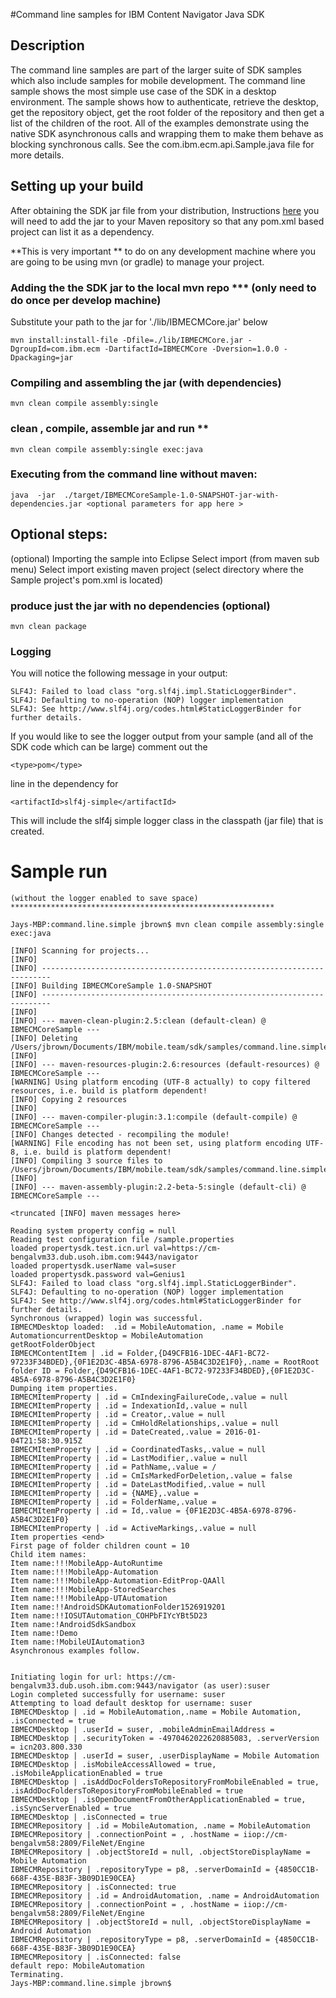 
#Command line samples for IBM Content Navigator Java SDK

## Description

The command line samples are part of the larger suite of SDK samples which also include samples 
for mobile development.  The command line sample shows the most simple use case of the SDK in a 
desktop environment.  The sample shows how to authenticate, retrieve the desktop, get the repository object, 
get the root folder of the repository and then get a list of the children of the root.  All of the examples 
demonstrate using the native SDK asynchronous calls and wrapping them to make them behave as blocking 
synchronous calls.   See the com.ibm.ecm.api.Sample.java file for more details.  


## Setting up your build
After obtaining the SDK jar file from your distribution, Instructions [here](https://ibm-ecm.github.io/ibm-navigator-javasdk/site/download/index.html) 
you will need to add the jar to your Maven repository
so that any pom.xml based project can list it as a dependency. 

**This is very important ** to do on any development machine where you are 
going to be using mvn (or gradle) to manage your project. 

### Adding the the SDK jar to the local mvn repo  ***  (only need to do once per develop machine)
Substitute your path to the jar for './lib/IBMECMCore.jar' below

    mvn install:install-file -Dfile=./lib/IBMECMCore.jar -DgroupId=com.ibm.ecm -DartifactId=IBMECMCore -Dversion=1.0.0 -Dpackaging=jar

### Compiling and assembling the jar (with dependencies) 
    mvn clean compile assembly:single
  
### clean , compile, assemble jar and run **
    mvn clean compile assembly:single exec:java

### Executing from the command line without maven:
    java  -jar  ./target/IBMECMCoreSample-1.0-SNAPSHOT-jar-with-dependencies.jar <optional parameters for app here >
  

## Optional steps:
(optional) Importing the sample into Eclipse
Select import (from maven sub menu)
Select import existing maven project (select directory where the Sample project's pom.xml is located)

### produce just the jar with no dependencies (optional)
    mvn clean package


### Logging
You will notice the following message in your output:

    SLF4J: Failed to load class "org.slf4j.impl.StaticLoggerBinder".
    SLF4J: Defaulting to no-operation (NOP) logger implementation
    SLF4J: See http://www.slf4j.org/codes.html#StaticLoggerBinder for further details.

If you would like to see the logger output from your sample (and all of the SDK code which can be large) 
comment out the

    <type>pom</type>
    
line in the dependency for 

    <artifactId>slf4j-simple</artifactId>
    
This will include the slf4j simple logger class in the classpath (jar file) that is created.        
            
            
 

# Sample run 
    (without the logger enabled to save space)
    ***********************************************************

    Jays-MBP:command.line.simple jbrown$ mvn clean compile assembly:single exec:java

    [INFO] Scanning for projects...
    [INFO]                                                                         
    [INFO] ------------------------------------------------------------------------
    [INFO] Building IBMECMCoreSample 1.0-SNAPSHOT
    [INFO] ------------------------------------------------------------------------
    [INFO] 
    [INFO] --- maven-clean-plugin:2.5:clean (default-clean) @ IBMECMCoreSample ---
    [INFO] Deleting /Users/jbrown/Documents/IBM/mobile.team/sdk/samples/command.line.simple/target
    [INFO] 
    [INFO] --- maven-resources-plugin:2.6:resources (default-resources) @ IBMECMCoreSample ---
    [WARNING] Using platform encoding (UTF-8 actually) to copy filtered resources, i.e. build is platform dependent!
    [INFO] Copying 2 resources
    [INFO] 
    [INFO] --- maven-compiler-plugin:3.1:compile (default-compile) @ IBMECMCoreSample ---
    [INFO] Changes detected - recompiling the module!
    [WARNING] File encoding has not been set, using platform encoding UTF-8, i.e. build is platform dependent!
    [INFO] Compiling 3 source files to /Users/jbrown/Documents/IBM/mobile.team/sdk/samples/command.line.simple/target/classes
    [INFO] 
    [INFO] --- maven-assembly-plugin:2.2-beta-5:single (default-cli) @ IBMECMCoreSample ---

    <truncated [INFO] maven messages here>

    Reading system property config = null
    Reading test configuration file /sample.properties
    loaded propertysdk.test.icn.url val=https://cm-bengalvm33.dub.usoh.ibm.com:9443/navigator
    loaded propertysdk.userName val=suser
    loaded propertysdk.password val=Genius1
    SLF4J: Failed to load class "org.slf4j.impl.StaticLoggerBinder".
    SLF4J: Defaulting to no-operation (NOP) logger implementation
    SLF4J: See http://www.slf4j.org/codes.html#StaticLoggerBinder for further details.
    Synchronous (wrapped) login was successful.
    IBMECMDesktop loaded:  .id = MobileAutomation, .name = Mobile AutomationcurrentDesktop = MobileAutomation
    getRootFolderObject
    IBMECMContentItem | .id = Folder,{D49CFB16-1DEC-4AF1-BC72-97233F34BDED},{0F1E2D3C-4B5A-6978-8796-A5B4C3D2E1F0},.name = RootRoot folder ID = Folder,{D49CFB16-1DEC-4AF1-BC72-97233F34BDED},{0F1E2D3C-4B5A-6978-8796-A5B4C3D2E1F0}
    Dumping item properties.
    IBMECMItemProperty | .id = CmIndexingFailureCode,.value = null
    IBMECMItemProperty | .id = IndexationId,.value = null
    IBMECMItemProperty | .id = Creator,.value = null
    IBMECMItemProperty | .id = CmHoldRelationships,.value = null
    IBMECMItemProperty | .id = DateCreated,.value = 2016-01-04T21:58:30.915Z
    IBMECMItemProperty | .id = CoordinatedTasks,.value = null
    IBMECMItemProperty | .id = LastModifier,.value = null
    IBMECMItemProperty | .id = PathName,.value = /
    IBMECMItemProperty | .id = CmIsMarkedForDeletion,.value = false
    IBMECMItemProperty | .id = DateLastModified,.value = null
    IBMECMItemProperty | .id = {NAME},.value = 
    IBMECMItemProperty | .id = FolderName,.value = 
    IBMECMItemProperty | .id = Id,.value = {0F1E2D3C-4B5A-6978-8796-A5B4C3D2E1F0}
    IBMECMItemProperty | .id = ActiveMarkings,.value = null
    Item properties <end>
    First page of folder children count = 10
    Child item names:
    Item name:!!!MobileApp-AutoRuntime
    Item name:!!!MobileApp-Automation
    Item name:!!!MobileApp-Automation-EditProp-QAAll
    Item name:!!!MobileApp-StoredSearches
    Item name:!!!MobileApp-UTAutomation
    Item name:!!AndroidSDKAutomationFolder1526919201
    Item name:!!IOSUTAutomation_COHPbFIYcYBt5D23
    Item name:!AndroidSdkSandbox
    Item name:!Demo
    Item name:!MobileUIAutomation3
    Asynchronous examples follow.


    Initiating login for url: https://cm-bengalvm33.dub.usoh.ibm.com:9443/navigator (as user):suser
    Login completed successfully for username: suser
    Attempting to load default desktop for username: suser
    IBMECMDesktop | .id = MobileAutomation,.name = Mobile Automation, .isConnected = true
    IBMECMDesktop | .userId = suser, .mobileAdminEmailAddress = 
    IBMECMDesktop | .securityToken = -4970462022620885083, .serverVersion = icn203.800.330
    IBMECMDesktop | .userId = suser, .userDisplayName = Mobile Automation
    IBMECMDesktop | .isMobileAccessAllowed = true, .isMobileApplicationEnabled = true
    IBMECMDesktop | .isAddDocFoldersToRepositoryFromMobileEnabled = true, .isAddDocFoldersToRepositoryFromMobileEnabled = true
    IBMECMDesktop | .isOpenDocumentFromOtherApplicationEnabled = true, .isSyncServerEnabled = true
    IBMECMDesktop | .isConnected = true
    IBMECMRepository | .id = MobileAutomation, .name = MobileAutomation
    IBMECMRepository | .connectionPoint = , .hostName = iiop://cm-bengalvm58:2809/FileNet/Engine
    IBMECMRepository | .objectStoreId = null, .objectStoreDisplayName = Mobile Automation
    IBMECMRepository | .repositoryType = p8, .serverDomainId = {4850CC1B-668F-435E-B83F-3B09D1E90CEA}
    IBMECMRepository | .isConnected: true
    IBMECMRepository | .id = AndroidAutomation, .name = AndroidAutomation
    IBMECMRepository | .connectionPoint = , .hostName = iiop://cm-bengalvm58:2809/FileNet/Engine
    IBMECMRepository | .objectStoreId = null, .objectStoreDisplayName = Android Automation
    IBMECMRepository | .repositoryType = p8, .serverDomainId = {4850CC1B-668F-435E-B83F-3B09D1E90CEA}
    IBMECMRepository | .isConnected: false
    default repo: MobileAutomation
    Terminating.
    Jays-MBP:command.line.simple jbrown$ 

 
 
 

